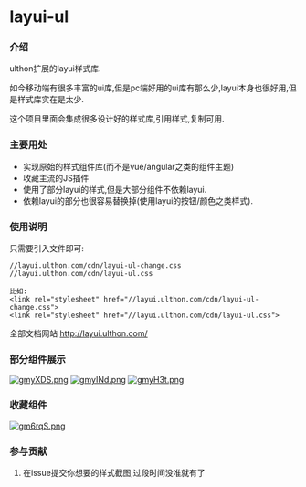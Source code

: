 # layui-ul

### 介绍
ulthon扩展的layui样式库.

如今移动端有很多丰富的ui库,但是pc端好用的ui库有那么少,layui本身也很好用,但是样式库实在是太少.

这个项目里面会集成很多设计好的样式库,引用样式,复制可用.


### 主要用处

- 实现原始的样式组件库(而不是vue/angular之类的组件主题)
- 收藏主流的JS插件
- 使用了部分layui的样式,但是大部分组件不依赖layui.
- 依赖layui的部分也很容易替换掉(使用layui的按钮/颜色之类样式).

### 使用说明

只需要引入文件即可:
```
//layui.ulthon.com/cdn/layui-ul-change.css
//layui.ulthon.com/cdn/layui-ul.css

比如:
<link rel="stylesheet" href="//layui.ulthon.com/cdn/layui-ul-change.css">
<link rel="stylesheet" href="//layui.ulthon.com/cdn/layui-ul.css">
```


全部文档网站 http://layui.ulthon.com/

### 部分组件展示

[![gmyXDS.png](https://z3.ax1x.com/2021/05/03/gmyXDS.png)](https://imgtu.com/i/gmyXDS)
[![gmyINd.png](https://z3.ax1x.com/2021/05/03/gmyINd.png)](https://imgtu.com/i/gmyINd)
[![gmyH3t.png](https://z3.ax1x.com/2021/05/03/gmyH3t.png)](https://imgtu.com/i/gmyH3t)

### 收藏组件

[![gm6rqS.png](https://z3.ax1x.com/2021/05/03/gm6rqS.png)](https://imgtu.com/i/gm6rqS)


### 参与贡献

1.  在issue提交你想要的样式截图,过段时间没准就有了

